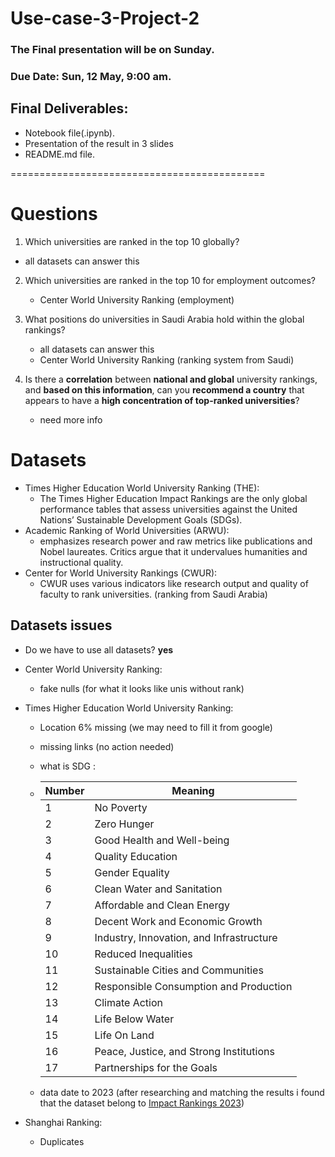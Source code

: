 # Use-case-3-Project-2

### The Final presentation will be on Sunday.

### Due Date: Sun, 12 May, 9:00 am.

## Final Deliverables:

- Notebook file(.ipynb).
- Presentation of the result in 3 slides
- README.md file.

============================================

# Questions

1. Which universities are ranked in the top 10 globally?

- all datasets can answer this

2. Which universities are ranked in the top 10 for employment outcomes?

   - Center World University Ranking (employment)

3. What positions do universities in Saudi Arabia hold within the global rankings?

   - all datasets can answer this
   - Center World University Ranking (ranking system from Saudi)

4. Is there a **correlation** between **national and global** university rankings, and
   **based on this information**, can you **recommend a country** that appears to
   have a **high concentration of top-ranked universities**?
   - need more info

# Datasets

- Times Higher Education World University Ranking (THE):
  - The Times Higher Education Impact Rankings are the only global performance tables that assess universities against the United Nations’ Sustainable Development Goals (SDGs).
- Academic Ranking of World Universities (ARWU):
  - emphasizes research power and raw metrics like publications and Nobel laureates. Critics argue that it undervalues humanities and instructional quality.
- Center for World University Rankings (CWUR):
  - CWUR uses various indicators like research output and quality of faculty to rank universities. (ranking from Saudi Arabia)

## Datasets issues

- Do we have to use all datasets? **yes**

- Center World University Ranking:

  - fake nulls (for what it looks like unis without rank)

- Times Higher Education World University Ranking:

  - Location 6% missing (we may need to fill it from google)
  - missing links (no action needed)
  - what is SDG :
  - | Number | Meaning                                  |
    | ------ | ---------------------------------------- |
    | 1      | No Poverty                               |
    | 2      | Zero Hunger                              |
    | 3      | Good Health and Well-being               |
    | 4      | Quality Education                        |
    | 5      | Gender Equality                          |
    | 6      | Clean Water and Sanitation               |
    | 7      | Affordable and Clean Energy              |
    | 8      | Decent Work and Economic Growth          |
    | 9      | Industry, Innovation, and Infrastructure |
    | 10     | Reduced Inequalities                     |
    | 11     | Sustainable Cities and Communities       |
    | 12     | Responsible Consumption and Production   |
    | 13     | Climate Action                           |
    | 14     | Life Below Water                         |
    | 15     | Life On Land                             |
    | 16     | Peace, Justice, and Strong Institutions  |
    | 17     | Partnerships for the Goals               |

  - data date to 2023 (after researching and matching the results i found that the dataset belong to [Impact Rankings 2023](https://www.timeshighereducation.com/impactrankings))

- Shanghai Ranking:
  - Duplicates
